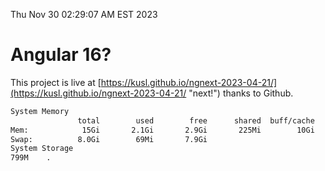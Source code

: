 Thu Nov 30 02:29:07 AM EST 2023

# Angular 16?


This project is live at [https://kusl.github.io/ngnext-2023-04-21/](https://kusl.github.io/ngnext-2023-04-21/ "next!") thanks to Github.

```bash
System Memory
               total        used        free      shared  buff/cache   available
Mem:            15Gi       2.1Gi       2.9Gi       225Mi        10Gi        13Gi
Swap:          8.0Gi        69Mi       7.9Gi
System Storage
799M	.
```
